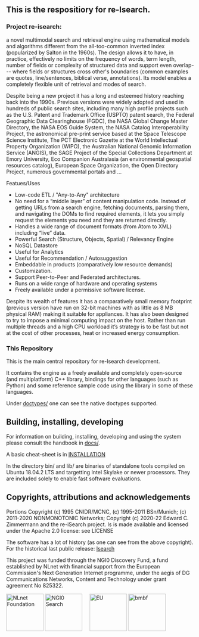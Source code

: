## This is the respositiory for re-Isearch.

### Project re-isearch:
a novel multimodal search and retrieval engine using mathematical models and algorithms different from the all-too-common inverted index (popularized by Salton in the 1960s). The design allows it to have, in practice, effectively no limits on the frequency of words, term length, number of fields or complexity of structured data and support even overlap--- where fields or structures cross other's boundaries (common examples are quotes, line/sentences, biblical verse, annotations). Its model enables a completely flexible unit of retrieval and modes of search.

Despite being a new project it has a long and esteemed history reaching back into the 1990s. Previous versions were widely adopted and used in hundreds of public search sites, including many high profile projects such as the U.S. Patent and Trademark Office (USPTO) patent search, the Federal Geographic Data Clearinghouse (FGDC), the NASA Global Change Master Directory, the NASA EOS Guide System, the NASA Catalog Interoperability Project, the astronomical pre-print service based at the Space Telescope Science Institute, The PCT Electronic Gazette at the World Intellectual Property Organization (WIPO), the Australian National Genomic Information Service (ANGIS), the SAGE Project of the Special Collections Department at Emory University, Eco Companion Australasia (an environmental geospatial resources catalog), European Space Organization, the Open Directory Project, numerous governmental portals and ... 

Featues/Uses
* Low-code ETL / "Any-to-Any" architecture
* No need for a “middle layer” of content manipulation code. Instead of getting URLs from a search engine, fetching documents, parsing them, and navigating the DOMs to find required elements, it lets you simply request the elements you need and they are returned directly.
* Handles a wide range of document formats (from Atom to XML) including “live” data.
* Powerful Search (Structure, Objects, Spatial) / Relevancy Engine
* NoSQL Datastore
* Useful for Analytics
* Useful for Recommendation / Autosuggestion 
* Embeddable in products (comparatively low resource  demands)
* Customization. 
* Support Peer-to-Peer and Federated architectures.
* Runs on a wide range of hardware and operating systems
* Freely available under a permissive software license. 


Despite its wealth of features it has a comparatively small memory footprint (previous version have run on 32-bit machines with as little as 8 MB physical RAM) making it suitable for appliances. It has also been designed to try to impose a minimal computing impact on the host.
Rather than run multiple threads and a high CPU workload it’s strategy is to be fast but not at the cost of other processes, heat or increased energy consumption.


### This Repository 

This is the main central repository for re-Isearch development.

It contains the engine as a freely available and completely open-source (and multiplatform) C++ library, bindings for other languages (such as Python) and some reference sample code using the library in some of these languages.

Under [doctypes/](https://github.com/re-Isearch/re-Isearch/tree/master/doctype) one can see the native doctypes supported.


## Building, installing, developing
For information on building, installing, developing and using the system please consult the handbook in [docs/](https://github.com/re-Isearch/re-Isearch/blob/master/docs/re-Isearch-Handbook.pdf).

A basic cheat-sheet is in [INSTALLATION](./INSTALLATION)

In the directory bin/ and lib/ are binaries of standalone tools compiled on Ubuntu 18.04.2 LTS and targetting Intel Skylake or newer processors. They are included solely to enable fast software evaluations.

## Copyrights, attributions and acknowledgements 
Portions Copyright (c) 1995 CNIDR/MCNC, (c) 1995-2011 BSn/Munich; (c) 2011-2020 NONMONOTONIC Networks; Copyright (c) 2020-22 Edward C. Zimmermann and the re-iSearch project. Is is made available and licensed under the Apache 2.0 license: see LICENSE

The software has a lot of history (as one can see from the above copyright). For the historical last public release: [Isearch](https://github.com/edzimmermann/Isearch-1.14)

This project was funded through the NGI0 Discovery Fund, a fund established by NLnet with financial support from the European Commission's Next Generation Internet programme, under the aegis of DG Communications Networks, Content and Technology under grant agreement No 825322.



<IMG SRC="https://nlnet.nl/image/logo_nlnet.svg" ALT="NLnet Foundation" height=100> <IMG SRC="https://nlnet.nl/logo/NGI/NGIZero-green.hex.svg" ALT="NGI0 Search" height=100> &nbsp; &nbsp; <IMG SRC="https://ngi.eu/wp-content/uploads/sites/77/2017/10/bandiera_stelle.png" ALT="EU" height=100>
<IMG SRC="https://findlogovector.com/wp-content/uploads/2019/05/bundesministerium-fur-bildung-und-forschung-bmbf-logo-vector.png" ALT="bmbf" height=100> 

